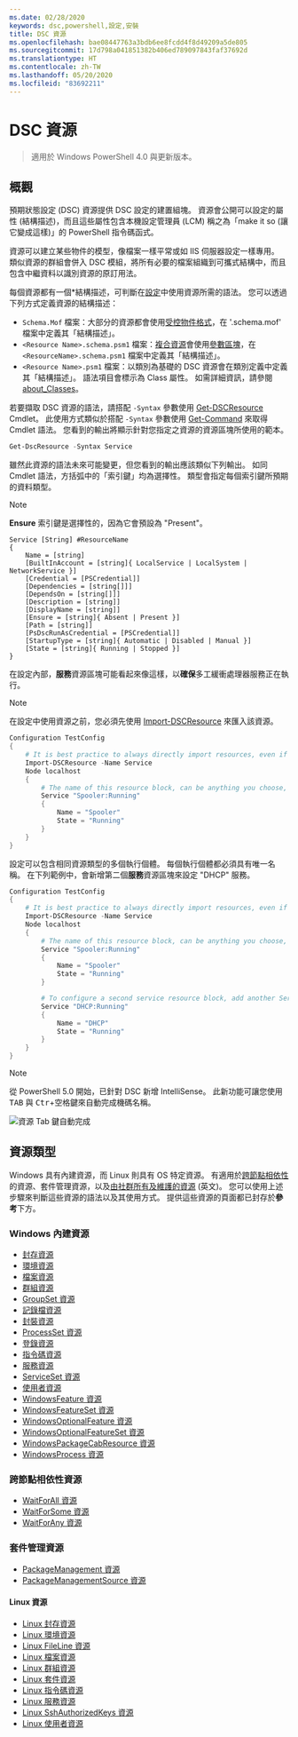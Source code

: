 ```yaml
---
ms.date: 02/28/2020
keywords: dsc,powershell,設定,安裝
title: DSC 資源
ms.openlocfilehash: bae08447763a3bdb6ee8fcdd4f8d49209a5de805
ms.sourcegitcommit: 17d798a041851382b406ed789097843faf37692d
ms.translationtype: HT
ms.contentlocale: zh-TW
ms.lasthandoff: 05/20/2020
ms.locfileid: "83692211"
---
```

# <a name="dsc-resources"></a>DSC 資源

> 適用於 Windows PowerShell 4.0 與更新版本。

## <a name="overview"></a>概觀

預期狀態設定 (DSC) 資源提供 DSC 設定的建置組塊。 資源會公開可以設定的屬性 (結構描述)，而且這些屬性包含本機設定管理員 (LCM) 稱之為「make it so (讓它變成這樣)」的 PowerShell 指令碼函式。

資源可以建立某些物件的模型，像檔案一樣平常或如 IIS 伺服器設定一樣專用。 類似資源的群組會併入 DSC 模組，將所有必要的檔案組織到可攜式結構中，而且包含中繼資料以識別資源的原訂用法。

每個資源都有一個*結構描述，可判斷在[設定](../configurations/configurations.md)中使用資源所需的語法。
您可以透過下列方式定義資源的結構描述：

- `Schema.Mof` 檔案：大部分的資源都會使用[受控物件格式](/windows/desktop/wmisdk/managed-object-format--mof-)，在 '.schema.mof' 檔案中定義其「結構描述」。
- `<Resource Name>.schema.psm1` 檔案：[複合資源](../configurations/compositeConfigs.md)會使用[參數區塊](/powershell/module/microsoft.powershell.core/about/about_functions?view=powershell-6#functions-with-parameters)，在 `<ResourceName>.schema.psm1` 檔案中定義其「結構描述」。
- `<Resource Name>.psm1` 檔案：以類別為基礎的 DSC 資源會在類別定義中定義其「結構描述」。 語法項目會標示為 Class 屬性。 如需詳細資訊，請參閱 [about_Classes](/powershell/module/psdesiredstateconfiguration/about/about_classes_and_dsc)。

若要擷取 DSC 資源的語法，請搭配 `-Syntax` 參數使用 [Get-DSCResource](/powershell/module/PSDesiredStateConfiguration/Get-DscResource) Cmdlet。 此使用方式類似於搭配 `-Syntax` 參數使用 [Get-Command](/powershell/module/microsoft.powershell.core/get-command) 來取得 Cmdlet 語法。 您看到的輸出將顯示針對您指定之資源的資源區塊所使用的範本。

```powershell
Get-DscResource -Syntax Service
```

雖然此資源的語法未來可能變更，但您看到的輸出應該類似下列輸出。 如同 Cmdlet 語法，方括弧中的「索引鍵」均為選擇性。 類型會指定每個索引鍵所預期的資料類型。

> [!NOTE]
> **Ensure** 索引鍵是選擇性的，因為它會預設為 "Present"。

```output
Service [String] #ResourceName
{
    Name = [string]
    [BuiltInAccount = [string]{ LocalService | LocalSystem | NetworkService }]
    [Credential = [PSCredential]]
    [Dependencies = [string[]]]
    [DependsOn = [string[]]]
    [Description = [string]]
    [DisplayName = [string]]
    [Ensure = [string]{ Absent | Present }]
    [Path = [string]]
    [PsDscRunAsCredential = [PSCredential]]
    [StartupType = [string]{ Automatic | Disabled | Manual }]
    [State = [string]{ Running | Stopped }]
}
```

在設定內部，**服務**資源區塊可能看起來像這樣，以**確保**多工緩衝處理器服務正在執行。

> [!NOTE]
> 在設定中使用資源之前，您必須先使用 [Import-DSCResource](../configurations/import-dscresource.md) 來匯入該資源。

```powershell
Configuration TestConfig
{
    # It is best practice to always directly import resources, even if the resource is a built-in resource.
    Import-DSCResource -Name Service
    Node localhost
    {
        # The name of this resource block, can be anything you choose, as long as it is of type [String] as indicated by the schema.
        Service "Spooler:Running"
        {
            Name = "Spooler"
            State = "Running"
        }
    }
}
```

設定可以包含相同資源類型的多個執行個體。 每個執行個體都必須具有唯一名稱。 在下列範例中，會新增第二個**服務**資源區塊來設定 "DHCP" 服務。

```powershell
Configuration TestConfig
{
    # It is best practice to always directly import resources, even if the resource is a built-in resource.
    Import-DSCResource -Name Service
    Node localhost
    {
        # The name of this resource block, can be anything you choose, as long as it is of type [String] as indicated by the schema.
        Service "Spooler:Running"
        {
            Name = "Spooler"
            State = "Running"
        }

        # To configure a second service resource block, add another Service resource block and use a unique name.
        Service "DHCP:Running"
        {
            Name = "DHCP"
            State = "Running"
        }
    }
}
```

> [!NOTE]
> 從 PowerShell 5.0 開始，已針對 DSC 新增 IntelliSense。 此新功能可讓您使用 <kbd>TAB</kbd> 與 <kbd>Ctr</kbd>+<kbd>空格鍵</kbd>來自動完成機碼名稱。

![資源 Tab 鍵自動完成](media/resources/resource-tabcompletion.png)

## <a name="types-of-resources"></a>資源類型

Windows 具有內建資源，而 Linux 則具有 OS 特定資源。 有適用於[跨節點相依性](../configurations/crossNodeDependencies.md)的資源、套件管理資源，以及[由社群所有及維護的資源](https://github.com/dsccommunity) \(英文\)。 您可以使用上述步驟來判斷這些資源的語法以及其使用方式。 提供這些資源的頁面都已封存於**參考**下方。

### <a name="windows-built-in-resources"></a>Windows 內建資源

- [封存資源](../reference/resources/windows/archiveResource.md)
- [環境資源](../reference/resources/windows/environmentResource.md)
- [檔案資源](../reference/resources/windows/fileResource.md)
- [群組資源](../reference/resources/windows/groupResource.md)
- [GroupSet 資源](../reference/resources/windows/groupSetResource.md)
- [記錄檔資源](../reference/resources/windows/logResource.md)
- [封裝資源](../reference/resources/windows/packageResource.md)
- [ProcessSet 資源](../reference/resources/windows/ProcessSetResource.md)
- [登錄資源](../reference/resources/windows/registryResource.md)
- [指令碼資源](../reference/resources/windows/scriptResource.md)
- [服務資源](../reference/resources/windows/serviceResource.md)
- [ServiceSet 資源](../reference/resources/windows/serviceSetResource.md)
- [使用者資源](../reference/resources/windows/userResource.md)
- [WindowsFeature 資源](../reference/resources/windows/windowsFeatureResource.md)
- [WindowsFeatureSet 資源](../reference/resources/windows/windowsFeatureSetResource.md)
- [WindowsOptionalFeature 資源](../reference/resources/windows/windowsOptionalFeatureResource.md)
- [WindowsOptionalFeatureSet 資源](../reference/resources/windows/windowsOptionalFeatureSetResource.md)
- [WindowsPackageCabResource 資源](../reference/resources/windows/windowsPackageCabResource.md)
- [WindowsProcess 資源](../reference/resources/windows/windowsProcessResource.md)

### <a name="cross-node-dependency-resources"></a>跨節點相依性資源

- [WaitForAll 資源](../reference/resources/windows/waitForAllResource.md)
- [WaitForSome 資源](../reference/resources/windows/waitForSomeResource.md)
- [WaitForAny 資源](../reference/resources/windows/waitForAnyResource.md)

### <a name="package-management-resources"></a>套件管理資源

- [PackageManagement 資源](../reference/resources/packagemanagement/PackageManagementDscResource.md)
- [PackageManagementSource 資源](../reference/resources/packagemanagement/PackageManagementSourceDscResource.md)

#### <a name="linux-resources"></a>Linux 資源

- [Linux 封存資源](../reference/resources/linux/lnxArchiveResource.md)
- [Linux 環境資源](../reference/resources/linux/lnxEnvironmentResource.md)
- [Linux FileLine 資源](../reference/resources/linux/lnxFileLineResource.md)
- [Linux 檔案資源](../reference/resources/linux/lnxFileResource.md)
- [Linux 群組資源](../reference/resources/linux/lnxGroupResource.md)
- [Linux 套件資源](../reference/resources/linux/lnxPackageResource.md)
- [Linux 指令碼資源](../reference/resources/linux/lnxScriptResource.md)
- [Linux 服務資源](../reference/resources/linux/lnxServiceResource.md)
- [Linux SshAuthorizedKeys 資源](../reference/resources/linux/lnxSshAuthorizedKeysResource.md)
- [Linux 使用者資源](../reference/resources/linux/lnxUserResource.md)
